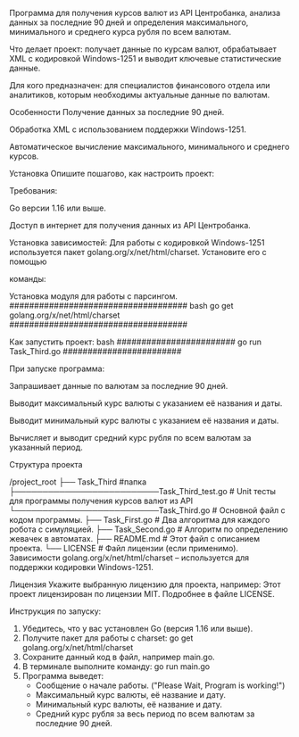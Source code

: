 Программа для получения курсов валют из API Центробанка, анализа данных за последние 90 дней и определения максимального, минимального и среднего курса рубля по всем валютам.

Что делает проект: получает данные по курсам валют, обрабатывает XML с кодировкой Windows-1251 и выводит ключевые статистические данные.

Для кого предназначен: для специалистов финансового отдела или аналитиков, которым необходимы актуальные данные по валютам.

Особенности
Получение данных за последние 90 дней.

Обработка XML с использованием поддержки Windows-1251.

Автоматическое вычисление максимального, минимального и среднего курсов.

Установка
Опишите пошагово, как настроить проект:

Требования:

Go версии 1.16 или выше.

Доступ в интернет для получения данных из API Центробанка.

Установка зависимостей:
Для работы с кодировкой Windows-1251 используется пакет golang.org/x/net/html/charset. Установите его с помощью

команды:

Установка модуля для работы с парсингом.
####################################
bash
go get golang.org/x/net/html/charset
####################################

Как запустить проект:
bash
########################
go run Task_Third.go
########################


При запуске программа:

Запрашивает данные по валютам за последние 90 дней.

Выводит максимальный курс валюты с указанием её названия и даты.

Выводит минимальный курс валюты с указанием её названия и даты.

Вычисляет и выводит средний курс рубля по всем валютам за указанный период.

Структура проекта

/project_root
├── Task_Third #папка
├──────────────────────────Task_Third_test.go    # Unit тесты для программы получения курсов валют из API
└──────────────────────────Task_Third.go         # Основной файл с кодом программы.
├── Task_First.go         # Два алгоритма для каждого робота с симуляцией.
├── Task_Second.go        # Алгоритм по определению жевачек в автоматах.
├── README.md       # Этот файл с описанием проекта.
└── LICENSE         # Файл лицензии (если применимо).
Зависимости
golang.org/x/net/html/charset – используется для поддержки кодировки Windows-1251.

Лицензия
Укажите выбранную лицензию для проекта, например:
Этот проект лицензирован по лицензии MIT. Подробнее в файле LICENSE.


Инструкция по запуску:
1. Убедитесь, что у вас установлен Go (версия 1.16 или выше).
2. Получите пакет для работы с charset:
   go get golang.org/x/net/html/charset
3. Сохраните данный код в файл, например main.go.
4. В терминале выполните команду: go run main.go
5. Программа выведет:
   - Сообщение о начале работы. ("Please Wait, Program is working!")
   - Максимальный курс валюты, её название и дату.
   - Минимальный курс валюты, её название и дату.
   - Средний курс рубля за весь период по всем валютам за последние 90 дней.
